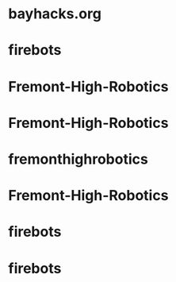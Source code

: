 # bayhacks.org
# firebots
# Fremont-High-Robotics
# Fremont-High-Robotics
# fremonthighrobotics
# Fremont-High-Robotics
# firebots
# firebots
